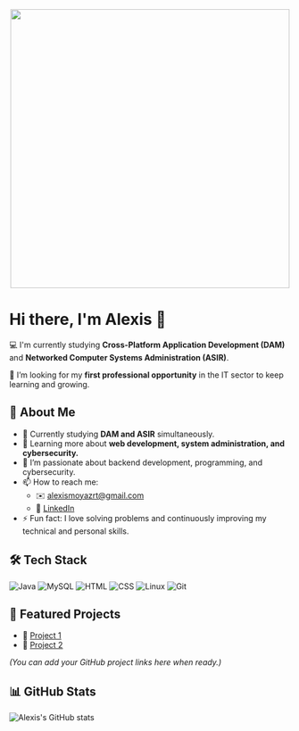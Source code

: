 <div align="center">
  <img src="https://media4.giphy.com/media/v1.Y2lkPTc5MGI3NjExZjA4ZXIwZWNrdHI1eDRxcjgybWM5Nnlmbzk5cHp1YjJtdDc2ZGE5dSZlcD12MV9pbnRlcm5hbF9naWZfYnlfaWQmY3Q9cw/WFZvB7VIXBgiz3oDXE/giphy.gif" width="500" />
</div>

# Hi there, I'm Alexis 👋

💻 I'm currently studying **Cross-Platform Application Development (DAM)** and **Networked Computer Systems Administration (ASIR)**.

🚀 I’m looking for my **first professional opportunity** in the IT sector to keep learning and growing.

## 🌟 About Me
- 🔭 Currently studying **DAM and ASIR** simultaneously.
- 🌱 Learning more about **web development, system administration, and cybersecurity.**
- 💬 I’m passionate about backend development, programming, and cybersecurity.
- 📫 How to reach me:
  - ✉️ alexismoyazrt@gmail.com
  - 💼 [LinkedIn](https://www.linkedin.com/in/alexis-moya-zárate-635b53284)
- ⚡ Fun fact: I love solving problems and continuously improving my technical and personal skills.

## 🛠️ Tech Stack
![Java](https://img.shields.io/badge/Java-007396?style=for-the-badge&logo=java&logoColor=white)
![MySQL](https://img.shields.io/badge/MySQL-005C84?style=for-the-badge&logo=mysql&logoColor=white)
![HTML](https://img.shields.io/badge/HTML5-E34F26?style=for-the-badge&logo=html5&logoColor=white)
![CSS](https://img.shields.io/badge/CSS3-1572B6?style=for-the-badge&logo=css3&logoColor=white)
![Linux](https://img.shields.io/badge/Linux-FCC624?style=for-the-badge&logo=linux&logoColor=black)
![Git](https://img.shields.io/badge/Git-F05032?style=for-the-badge&logo=git&logoColor=white)

## 📂 Featured Projects
- 🔗 [Project 1](#)
- 🔗 [Project 2](#)

*(You can add your GitHub project links here when ready.)*

## 📊 GitHub Stats
![Alexis's GitHub stats](https://github-readme-stats.vercel.app/api?username=alexismoyazrt&show_icons=true&theme=radical)
